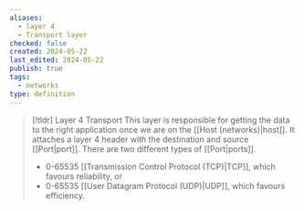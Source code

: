 ```yaml
---
aliases:
  - layer 4
  - Transport layer
checked: false
created: 2024-05-22
last_edited: 2024-05-22
publish: true
tags:
  - networks
type: definition
---
```

>[!tldr] Layer 4 Transport
>This layer is responsible for getting the data to the right application once we are on the [[Host (networks)|host]]. It attaches a layer 4 header with the destination and source [[Port|port]]. There are two different types of [[Port|ports]].
>- 0-65535 [[Transmission Control Protocol (TCP)|TCP]], which favours reliability, or
>- 0-65535 [[User Datagram Protocol (UDP)|UDP]], which favours efficiency.


